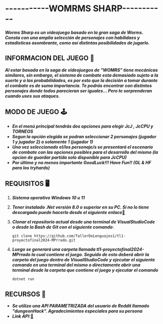 # -----------WOMRMS SHARP-----------

**_Worms Sharp es un videojuego basado en la gran saga de Worms. Consta con una amplia selección de personajes con habilidaes y estadísticas asombrante, como así distintas posibilidades de jugarlo._**

## INFORMACION DEL JUEGO 📖
**_Al estar basada en la saga de videojuegos de **"WOMRS"** tiene mecánicas similares, sin embargo, el sistema de combate esta demasiado sujeto a la suerte y a las probabilidades, es por esto que la decisión a tomar durante el combate es de suma importancia. Te podrás encontrar con distintos personajes donde todos parecieran ser iguales... Pero te sorprenderan cuando uses sus ataques._**

## MODO DE JUEGO 🕹️
- **_En el menú principal tendrás dos opciones para elegir **JcJ** , **JcCPU** y **TORNEOS**_**
- **_Segun la opción elegida se podran seleccionar 2 personajes (jugador 1 y jugador 2) o solamente 1 (jugador 1)_**
- **_Una vez seleccionado el/los personaje/s se presentará el escenario de combate con las opciones posibles para el desarrollo del mismo (la opcion de guardar partida solo disponible para **JcCPU**)_**
- **_Por último y no menos importante **GoodLuck!!!** **Have Fun!!** (GL & HF para los tryhards)_**

## REQUISITOS 🖥️
1. **_Sistema operativo Windows 10 u 11_**
2. **_Tener instalado .Net versión 8.0 o superior en su PC. Si no lo tiene descargado puede hacerlo desde el siguiente enlace_**[🔗](https://dotnet.microsoft.com/en-us/download/dotnet/8.0)
3. **_Clonar el repositorio actual desde una terminal de VisualStudioCode o desde la Bash de Git con el siguiente comando_**:

    ``` 
    git clone https://github.com/TallerDeLenguajes1/tl1-proyectofinal2024-MPrrado.git
    ```

4. **_Luego se generará una carpeta llamada **tl1-proyectofinal2024-MPrrado** la cual contiene el juego. Seguido de esto deberá abrir la carpeta del juego dentro de VisualStudioCode y ejecutar el siguiente comando en una terminal del mismo o directamente abrir una terminal desde la carpeta que contiene el juego y ejecutar el comando_**
    
    ```
    dotnet run
    ```
## RECURSOS 🧰
- **_Se utilizo una API PARAMETRIZADA del usuario de Reddit llamado "dungeonHack". Agradecimientos especiales para su persona_**
- **_Link API:_**[🔗](https://names.ironarachne.com/)
